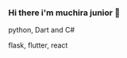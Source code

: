 ### Hi there i'm muchira junior 👋
python, Dart and C#

flask, flutter, react


<!--
**muchirajunior/muchirajunior** is a ✨ _special_ ✨ repository because its my personal portifolio

Here are some ideas to get you started:

- 🔭 I’m currently working startups
- 🌱 I’m currently learning software enginerring
- 👯 I’m looking to collaborate you
- 🤔 I’m looking for any help 
- 💬 Ask me about anything

- ⚡ Fun fact: i love football and rugby
-->
